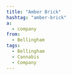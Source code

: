 ```yaml
---
title: "Amber Brick"
hashtag: "amber-brick"
a:
  - company
from:
  - Bellingham
tags:
  - Bellingham
  - Cannabis
  - Company
---
```

